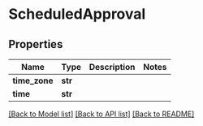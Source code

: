 # ScheduledApproval

## Properties
Name | Type | Description | Notes
------------ | ------------- | ------------- | -------------
**time_zone** | **str** |  | 
**time** | **str** |  | 

[[Back to Model list]](../README.md#documentation-for-models) [[Back to API list]](../README.md#documentation-for-api-endpoints) [[Back to README]](../README.md)

